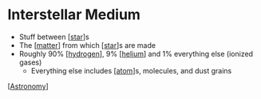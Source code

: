 # Interstellar Medium

- Stuff between [[star]]s
- The [[matter]] from which [[star]]s are made
- Roughly 90% [[hydrogen]], 9% [[helium]] and 1% everything else (ionized gases)
  - Everything else includes [[atom]]s, molecules, and dust grains

[[Astronomy]]

[//begin]: # "Autogenerated link references for markdown compatibility"
[star]: star "Star"
[matter]: matter "Matter"
[star]: star "Star"
[hydrogen]: hydrogen "Hydrogen"
[helium]: helium "Helium"
[atom]: atom "Atom"
[Astronomy]: astronomy "Astronomy"
[//end]: # "Autogenerated link references"